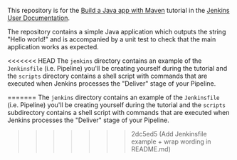 

This repository is for the
[Build a Java app with Maven](https://jenkins.io/doc/tutorials/build-a-java-app-with-maven/)
tutorial in the [Jenkins User Documentation](https://jenkins.io/doc/).

The repository contains a simple Java application which outputs the string
"Hello world!" and is accompanied by a unit test to check that the main
application works as expected.

<<<<<<< HEAD
The `jenkins` directory contains an example of the `Jenkinsfile` (i.e. Pipeline) you'll be creating yourself during the tutorial and the `scripts` directory contains a shell script with commands that are executed when Jenkins processes the "Deliver" stage of your Pipeline.

=======
The `jenkins` directory contains an example of the `Jenkinsfile` (i.e. Pipeline)
you'll be creating yourself during the tutorial and the `scripts` subdirectory
contains a shell script with commands that are executed when Jenkins processes
the "Deliver" stage of your Pipeline.
>>>>>>> 2dc5ed5 (Add Jenkinsfile example + wrap wording in README.md)
